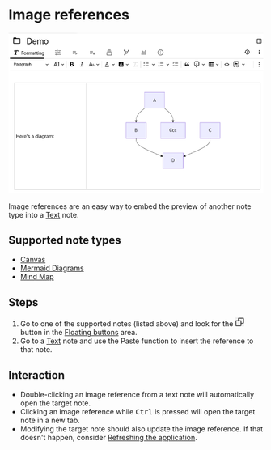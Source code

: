 # Image references
![](Image%20references_image.png)

Image references are an easy way to embed the preview of another note type into a <a class="reference-link" href="../../Text.md">Text</a> note.

## Supported note types

*   <a class="reference-link" href="../../Canvas.md">Canvas</a>
*   <a class="reference-link" href="../../Mermaid%20Diagrams.md">Mermaid Diagrams</a>
*   <a class="reference-link" href="../../Mind%20Map.md">Mind Map</a>

## Steps

1.  Go to one of the supported notes (listed above) and look for the ![](1_Image%20references_image.png) button in the <a class="reference-link" href="../../../Basic%20Concepts%20and%20Features/UI%20Elements/Floating%20buttons.md">Floating buttons</a> area.
2.  Go to a <a class="reference-link" href="../../Text.md">Text</a> note and use the Paste function to insert the reference to that note.

## Interaction

*   Double-clicking an image reference from a text note will automatically open the target note.
*   Clicking an image reference while <kbd>Ctrl</kbd> is pressed will open the target note in a new tab.
*   Modifying the target note should also update the image reference. If that doesn't happen, consider <a class="reference-link" href="../../../Troubleshooting/Refreshing%20the%20application.md">Refreshing the application</a>.